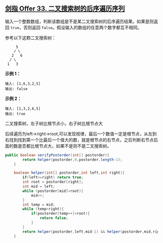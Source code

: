 ## [剑指 Offer 33. 二叉搜索树的后序遍历序列](https://leetcode-cn.com/problems/er-cha-sou-suo-shu-de-hou-xu-bian-li-xu-lie-lcof/)

输入一个整数数组，判断该数组是不是某二叉搜索树的后序遍历结果。如果是则返回 `true`，否则返回 `false`。假设输入的数组的任意两个数字都互不相同。

 

参考以下这颗二叉搜索树：

```
     5
    / \
   2   6
  / \
 1   3
```

**示例 1：**

```
输入: [1,6,3,2,5]
输出: false
```

**示例 2：**

```
输入: [1,3,2,6,5]
输出: true
```

二叉搜索树，左子树比根节点小，右子树比根节点大

后续遍历为left->right->root,可以发现规律，最后一个数值一定是根节点，从左到右找到找到第一个比最后一个值大的数，就是根节点的右节点，之后判断右节点后面的数是否都比根节点大，如果不是则不是二叉搜索树。

```java
public boolean verifyPostorder(int[] postorder){
        return helper(postorder,0,postorder.length-1);
    }

    boolean helper(int[] postorder,int left,int right){
        if(left>=right) return true;
        int root = postorder[right];
        int mid = left;
        while (postorder[mid]<root){
            mid++;
        }
        int temp = mid;
        while (temp<right){
            if(postorder[temp++]<root){
                return false;
            }
        }
        return helper(postorder,left,mid-1) && helper(postorder,mid,right-1);
    }
```

